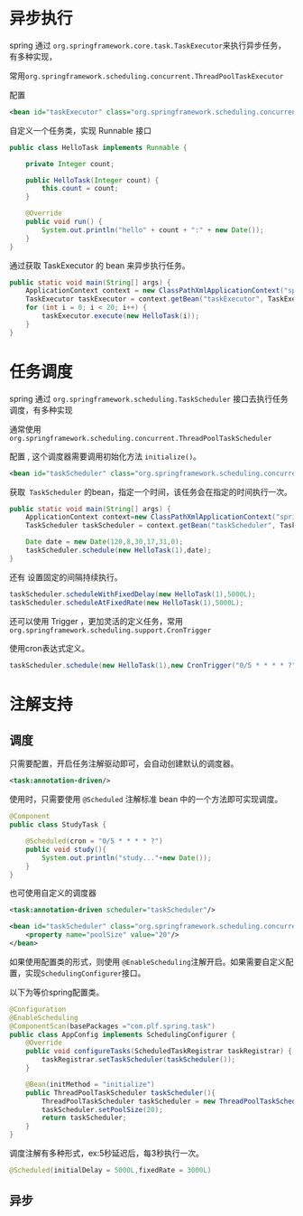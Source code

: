# 异步执行

spring 通过 `org.springframework.core.task.TaskExecutor`来执行异步任务，有多种实现，

常用`org.springframework.scheduling.concurrent.ThreadPoolTaskExecutor`

配置 

```xml
<bean id="taskExecutor" class="org.springframework.scheduling.concurrent.ThreadPoolTaskExecutor"/>
```

自定义一个任务类，实现 Runnable 接口

```java
public class HelloTask implements Runnable {

    private Integer count;

    public HelloTask(Integer count) {
        this.count = count;
    }

    @Override
    public void run() {
        System.out.println("hello" + count + ":" + new Date());
    }
}
```

通过获取 TaskExecutor 的 bean 来异步执行任务。

```java
public static void main(String[] args) {
    ApplicationContext context = new ClassPathXmlApplicationContext("spring.xml");
    TaskExecutor taskExecutor = context.getBean("taskExecutor", TaskExecutor.class);
    for (int i = 0; i < 20; i++) {
        taskExecutor.execute(new HelloTask(i));
    }
}
```

# 任务调度

spring 通过 `org.springframework.scheduling.TaskScheduler` 接口去执行任务调度，有多种实现

通常使用 `org.springframework.scheduling.concurrent.ThreadPoolTaskScheduler`

配置 ,  这个调度器需要调用初始化方法 `initialize()`。

```xml
<bean id="taskScheduler" class="org.springframework.scheduling.concurrent.ThreadPoolTaskScheduler" init-method="initialize"/>
```

获取` TaskScheduler` 的bean，指定一个时间，该任务会在指定的时间执行一次。

```java
public static void main(String[] args) {
    ApplicationContext context=new ClassPathXmlApplicationContext("spring.xml");
    TaskScheduler taskScheduler = context.getBean("taskScheduler", TaskScheduler.class);

    Date date = new Date(120,8,30,17,31,0);
    taskScheduler.schedule(new HelloTask(1),date);
}
```

还有 设置固定的间隔持续执行。

```java
taskScheduler.scheduleWithFixedDelay(new HelloTask(1),5000L);
taskScheduler.scheduleAtFixedRate(new HelloTask(1),5000L);
```

还可以使用 Trigger ，更加灵活的定义任务，常用 `org.springframework.scheduling.support.CronTrigger`

使用cron表达式定义。

```java
taskScheduler.schedule(new HelloTask(1),new CronTrigger("0/5 * * * * ?"));
```

# 注解支持

## 调度

只需要配置，开启任务注解驱动即可，会自动创建默认的调度器。

```xml
<task:annotation-driven/>
```

使用时，只需要使用 `@Scheduled` 注解标准 bean 中的一个方法即可实现调度。

```java
@Component
public class StudyTask {

    @Scheduled(cron = "0/5 * * * * ?")
    public void study(){
        System.out.println("study..."+new Date());
    }
}
```

也可使用自定义的调度器

```xml
<task:annotation-driven scheduler="taskScheduler"/>

<bean id="taskScheduler" class="org.springframework.scheduling.concurrent.ThreadPoolTaskScheduler" init-method="initialize">
    <property name="poolSize" value="20"/>
</bean>
```

如果使用配置类的形式，则使用 `@EnableScheduling`注解开启。如果需要自定义配置，实现`SchedulingConfigurer`接口。

以下为等价spring配置类。

```java
@Configuration
@EnableScheduling
@ComponentScan(basePackages ="com.plf.spring.task")
public class AppConfig implements SchedulingConfigurer {
    @Override
    public void configureTasks(ScheduledTaskRegistrar taskRegistrar) {
        taskRegistrar.setTaskScheduler(taskScheduler());
    }

    @Bean(initMethod = "initialize")
    public ThreadPoolTaskScheduler taskScheduler(){
        ThreadPoolTaskScheduler taskScheduler = new ThreadPoolTaskScheduler();
        taskScheduler.setPoolSize(20);
        return taskScheduler;
    }
}
```

调度注解有多种形式，ex:5秒延迟后，每3秒执行一次。

```java
@Scheduled(initialDelay = 5000L,fixedRate = 3000L)
```

## 异步

